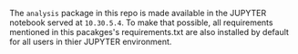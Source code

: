 The `analysis` package in this repo is made available in the JUPYTER
notebook served at `10.30.5.4`. To make that possible, all
requirements mentioned in this pacakges's requirements.txt are also
installed by default for all users in thier JUPYTER environment.
